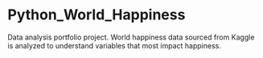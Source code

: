 # Python_World_Happiness
Data analysis portfolio project. World happiness data sourced from Kaggle is analyzed to understand variables that most impact happiness.
